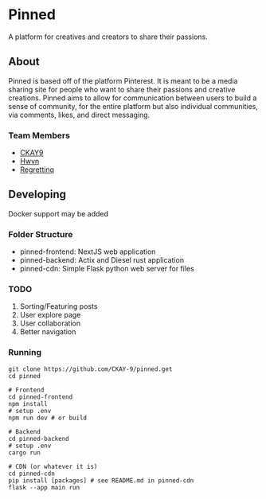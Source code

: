# Pinned

A platform for creatives and creators to share their passions.

## About

Pinned is based off of the platform Pinterest. It is meant to be a media sharing site for people
who want to share their passions and creative creations. Pinned aims to allow for communication between users
to build a sense of community, for the entire platform but also individual communities, via comments, likes, and direct
messaging.

### Team Members
- <a href="https://github.com/CKAY-9">CKAY9</a>
- <a href="https://github.com/hwvnk">Hwvn</a>
- <a href="https://github.com/Regrettinq">Regrettinq</a>

## Developing

Docker support may be added

### Folder Structure
- pinned-frontend: NextJS web application
- pinned-backend: Actix and Diesel rust application
- pinned-cdn: Simple Flask python web server for files

### TODO

1. Sorting/Featuring posts
2. User explore page
3. User collaboration
4. Better navigation

### Running

```
git clone https://github.com/CKAY-9/pinned.get
cd pinned

# Frontend
cd pinned-frontend
npm install
# setup .env
npm run dev # or build

# Backend
cd pinned-backend
# setup .env
cargo run

# CDN (or whatever it is)
cd pinned-cdn
pip install [packages] # see README.md in pinned-cdn
flask --app main run
```
